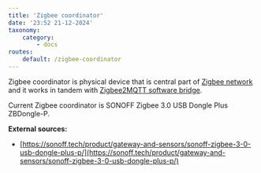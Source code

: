 ```yaml
---
title: 'Zigbee coordinator'
date: '23:52 21-12-2024'
taxonomy:
    category:
        - docs
routes:
    default: /zigbee-coordinator
---
```


Zigbee coordinator is physical device that is central part of [Zigbee network](/zigbee-network) and it works in tandem with [Zigbee2MQTT software bridge](/zigbee2mqtt).

Current Zigbee coordinator is SONOFF Zigbee 3.0 USB Dongle Plus ZBDongle-P.

**External sources:**
* [https://sonoff.tech/product/gateway-and-sensors/sonoff-zigbee-3-0-usb-dongle-plus-p/](https://sonoff.tech/product/gateway-and-sensors/sonoff-zigbee-3-0-usb-dongle-plus-p/)